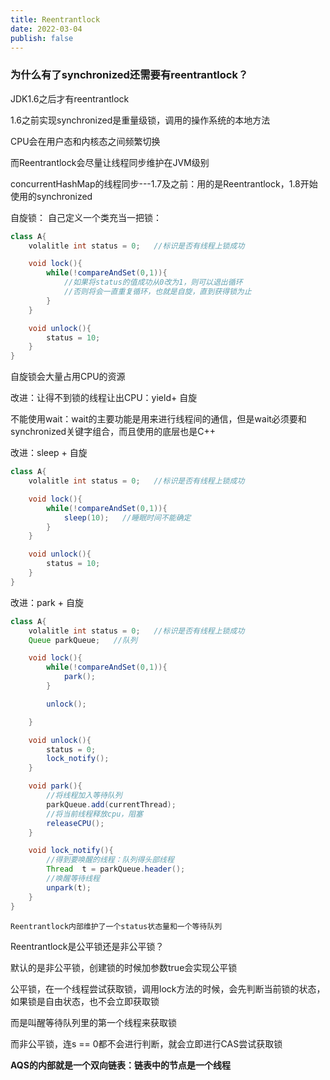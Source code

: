 ```yaml
---
title: Reentrantlock
date: 2022-03-04
publish: false
---
```


### 为什么有了synchronized还需要有reentrantlock？

JDK1.6之后才有reentrantlock

1.6之前实现synchronized是重量级锁，调用的操作系统的本地方法

CPU会在用户态和内核态之间频繁切换

而Reentrantlock会尽量让线程同步维护在JVM级别

concurrentHashMap的线程同步---1.7及之前：用的是Reentrantlock，1.8开始使用的synchronized

自旋锁：
自己定义一个类充当一把锁：

```java
class A{
    volalitle int status = 0;   //标识是否有线程上锁成功

    void lock(){
        while(!compareAndSet(0,1)){
            //如果将status的值成功从0改为1，则可以退出循环
            //否则将会一直重复循环，也就是自旋，直到获得锁为止
        }
    }

    void unlock(){
        status = 10;
    }
}
```

自旋锁会大量占用CPU的资源

改进：让得不到锁的线程让出CPU：yield+ 自旋

不能使用wait：wait的主要功能是用来进行线程间的通信，但是wait必须要和synchronized关键字组合，而且使用的底层也是C++

改进：sleep + 自旋

```java
class A{
    volalitle int status = 0;   //标识是否有线程上锁成功

    void lock(){
        while(!compareAndSet(0,1)){
            sleep(10);   //睡眠时间不能确定
        }
    }

    void unlock(){
        status = 10;
    }
}
```
改进：park + 自旋

```java
class A{
    volalitle int status = 0;   //标识是否有线程上锁成功
    Queue parkQueue;   //队列

    void lock(){
        while(!compareAndSet(0,1)){
            park();
        }

        unlock();

    }

    void unlock(){
        status = 0;
        lock_notify();
    }

    void park(){
        //将线程加入等待队列
        parkQueue.add(currentThread);
        //将当前线程释放cpu，阻塞
        releaseCPU();
    }

    void lock_notify(){
        //得到要唤醒的线程：队列得头部线程
        Thread  t = parkQueue.header();
        //唤醒等待线程
        unpark(t);
    }
}
```
`Reentrantlock内部维护了一个status状态量和一个等待队列`

Reentrantlock是公平锁还是非公平锁？

默认的是非公平锁，创建锁的时候加参数true会实现公平锁

公平锁，在一个线程尝试获取锁，调用lock方法的时候，会先判断当前锁的状态，如果锁是自由状态，也不会立即获取锁

而是叫醒等待队列里的第一个线程来获取锁

而非公平锁，连s == 0都不会进行判断，就会立即进行CAS尝试获取锁

**AQS的内部就是一个双向链表：链表中的节点是一个线程**

